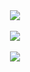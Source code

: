 <div align="center">
  <img src="http://www.gov.cn/xhtml/2016gov/images/guoqing/bigmap.jpg" align="center" />
</div>

<br/>

<div align="center">
  <img src="https://komarev.com/ghpvc/?username=dppo&&style=flat-square" align="center" />
</div>

<br/>

<div align="center">
	<a href="https://www.buymeacoffee.com/dppo" target="_blank" style="display: inline-block;">
		<img
            src="https://img.shields.io/badge/Donate-Buy%20Me%20A%20Coffee-orange.svg?style=flat-square&logo=buymeacoffee"
            align="center"
        />
    </a>
</div>
